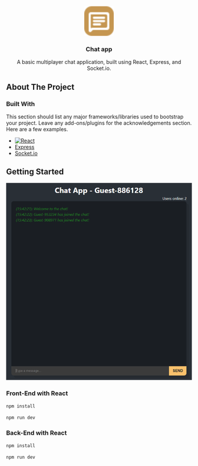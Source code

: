 <a name="readme-top"></a>

<!-- PROJECT LOGO -->
<br />
<div align="center">
  <a href="https://github.com/Arkcoz/chat-app">
    <img src="presentation/chat.svg" alt="Logo" width="80" height="80">
  </a>

  <h3 align="center">Chat app</h3>

  <p align="center">
    A basic multiplayer chat application, built using React, Express, and Socket.io.
  </p>
</div>


<!-- ABOUT THE PROJECT -->
## About The Project


### Built With

This section should list any major frameworks/libraries used to bootstrap your project. Leave any add-ons/plugins for the acknowledgements section. Here are a few examples.

* [![React][React.js]][React-url]
* [Express](https://expressjs.com/)
* [Socket.io](https://socket.io/)


<!-- GETTING STARTED -->
## Getting Started
<img src="presentation/screenshot.png" alt="screenshot">


### Front-End with React

  ```sh
  npm install

  ```

  ```sh
  npm run dev
  ```

### Back-End with React

  ```sh
  npm install
  ```

  ```sh
  npm run dev
  ```


[React.js]: https://img.shields.io/badge/React-20232A?style=for-the-badge&logo=react&logoColor=61DAFB
[React-url]: https://reactjs.org/
